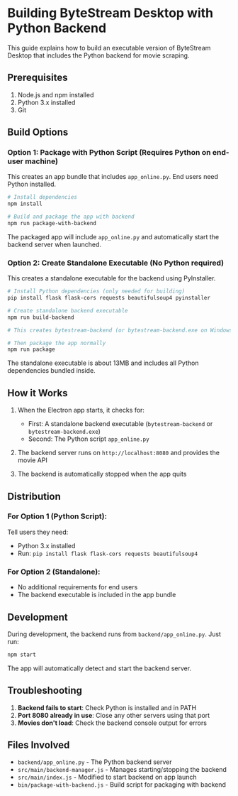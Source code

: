 # Building ByteStream Desktop with Python Backend

This guide explains how to build an executable version of ByteStream Desktop that includes the Python backend for movie scraping.

## Prerequisites

1. Node.js and npm installed
2. Python 3.x installed
3. Git

## Build Options

### Option 1: Package with Python Script (Requires Python on end-user machine)

This creates an app bundle that includes `app_online.py`. End users need Python installed.

```bash
# Install dependencies
npm install

# Build and package the app with backend
npm run package-with-backend
```

The packaged app will include `app_online.py` and automatically start the backend server when launched.

### Option 2: Create Standalone Executable (No Python required)

This creates a standalone executable for the backend using PyInstaller.

```bash
# Install Python dependencies (only needed for building)
pip install flask flask-cors requests beautifulsoup4 pyinstaller

# Create standalone backend executable
npm run build-backend

# This creates bytestream-backend (or bytestream-backend.exe on Windows) in the root directory

# Then package the app normally
npm run package
```

The standalone executable is about 13MB and includes all Python dependencies bundled inside.

## How it Works

1. When the Electron app starts, it checks for:
   - First: A standalone backend executable (`bytestream-backend` or `bytestream-backend.exe`)
   - Second: The Python script `app_online.py`

2. The backend server runs on `http://localhost:8080` and provides the movie API

3. The backend is automatically stopped when the app quits

## Distribution

### For Option 1 (Python Script):
Tell users they need:
- Python 3.x installed
- Run: `pip install flask flask-cors requests beautifulsoup4`

### For Option 2 (Standalone):
- No additional requirements for end users
- The backend executable is included in the app bundle

## Development

During development, the backend runs from `backend/app_online.py`. Just run:

```bash
npm start
```

The app will automatically detect and start the backend server.

## Troubleshooting

1. **Backend fails to start**: Check Python is installed and in PATH
2. **Port 8080 already in use**: Close any other servers using that port
3. **Movies don't load**: Check the backend console output for errors

## Files Involved

- `backend/app_online.py` - The Python backend server
- `src/main/backend-manager.js` - Manages starting/stopping the backend
- `src/main/index.js` - Modified to start backend on app launch
- `bin/package-with-backend.js` - Build script for packaging with backend